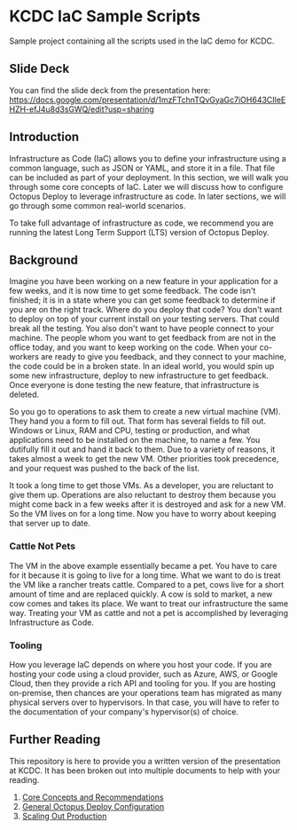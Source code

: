 # KCDC IaC Sample Scripts
Sample project containing all the scripts used in the IaC demo for KCDC.

## Slide Deck
You can find the slide deck from the presentation here: https://docs.google.com/presentation/d/1mzFTchnTQvGyaGc7iOH643CIleEHZH-efJ4u8d3sGWQ/edit?usp=sharing

## Introduction

Infrastructure as Code (IaC) allows you to define your infrastructure using a common language, such as JSON or YAML, and store it in a file. That file can be included as part of your deployment.  In this section, we will walk you through some core concepts of IaC.  Later we will discuss how to configure Octopus Deploy to leverage infrastructure as code.  In later sections, we will go through some common real-world scenarios.

To take full advantage of infrastructure as code, we recommend you are running the latest Long Term Support (LTS) version of Octopus Deploy.  

## Background

Imagine you have been working on a new feature in your application for a few weeks, and it is now time to get some feedback.  The code isn't finished; it is in a state where you can get some feedback to determine if you are on the right track.  Where do you deploy that code?  You don't want to deploy on top of your current install on your testing servers.  That could break all the testing.  You also don't want to have people connect to your machine.  The people whom you want to get feedback from are not in the office today, and you want to keep working on the code.  When your co-workers are ready to give you feedback, and they connect to your machine, the code could be in a broken state.  In an ideal world, you would spin up some new infrastructure, deploy to new infrastructure to get feedback.  Once everyone is done testing the new feature, that infrastructure is deleted.

So you go to operations to ask them to create a new virtual machine (VM).  They hand you a form to fill out.  That form has several fields to fill out.   Windows or Linux, RAM and CPU, testing or production, and what applications need to be installed on the machine, to name a few.  You dutifully fill it out and hand it back to them.  Due to a variety of reasons, it takes almost a week to get the new VM.  Other priorities took precedence, and your request was pushed to the back of the list.  

It took a long time to get those VMs.  As a developer, you are reluctant to give them up.  Operations are also reluctant to destroy them because you might come back in a few weeks after it is destroyed and ask for a new VM.  So the VM lives on for a long time.  Now you have to worry about keeping that server up to date.  

### Cattle Not Pets

The VM in the above example essentially became a pet.  You have to care for it because it is going to live for a long time.  What we want to do is treat the VM like a rancher treats cattle.  Compared to a pet, cows live for a short amount of time and are replaced quickly.  A cow is sold to market, a new cow comes and takes its place.  We want to treat our infrastructure the same way.  Treating your VM as cattle and not a pet is accomplished by leveraging Infrastructure as Code.

### Tooling

How you leverage IaC depends on where you host your code.  If you are hosting your code using a cloud provider, such as Azure, AWS, or Google Cloud, then they provide a rich API and tooling for you.  If you are hosting on-premise, then chances are your operations team has migrated as many physical servers over to hypervisors.  In that case, you will have to refer to the documentation of your company's hypervisor(s) of choice.

## Further Reading

This repository is here to provide you a written version of the presentation at KCDC.  It has been broken out into multiple documents to help with your reading.

1. [Core Concepts and Recommendations](CoreConceptsAndRecommendations.md)
2. [General Octopus Deploy Configuration](ConfigureOctopusDeploy.md)
3. [Scaling Out Production](ScalingOutProduction.md)

